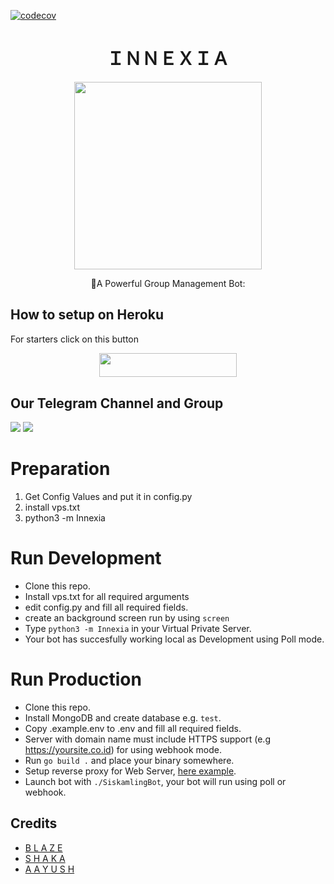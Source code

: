 [![codecov](https://codecov.io/gh/TeamRexoma/Yuriko/branch/master/graph/badge.svg?token=M4U97ZU3N2)](https://codecov.io/gh/TeamRexoma/Innexia)

<h1 align="center">ＩＮＮＥＸＩＡ</h3> 
<p align="center"><a href="https://t.meRexomaUpDate"><img src="https://telegra.ph/file/e7c3c6b1218e60204c2c5.jpg" width="300"></a></p>
<p align="center">
    📍A Powerful Group Management Bot:

## How to setup on Heroku 
For starters click on this button 

<p align="center"><a href="https://heroku.com/deploy?template=https://github.com/TeamRexoma/Yuriko"> <img src="https://img.shields.io/badge/Deploy%20To%20Heroku-green?style=for-the-badge&logo=heroku" width="220" height="38.45"/></a></p>

## Our Telegram Channel and Group

<a href="https://t.me/RexomaSupport"><img src="https://img.shields.io/badge/Join-Group%20Support-black.svg?style=for-the-badge&logo=Telegram"></a> <a href="https://t.me/RexomaUpDate"><img src="https://img.shields.io/badge/Join-Updates%20Channel-black.svg?style=for-the-badge&logo=Telegram"></a>

# Preparation

1. Get Config Values and put it in config.py
2. install vps.txt 
4. python3 -m Innexia

# Run Development

- Clone this repo.
- Install vps.txt for all required arguments
- edit config.py  and fill all required fields.
- create an background screen run by using `screen`
- Type `python3 -m Innexia` in your Virtual Private Server.
- Your bot has succesfully working local as Development using Poll mode.

# Run Production

- Clone this repo.
- Install MongoDB and create database e.g. `test`.
- Copy .example.env to .env and fill all required fields.
- Server with domain name must include HTTPS support (e.g https://yoursite.co.id) for using webhook mode.
- Run `go build .` and place your binary somewhere.
- Setup reverse proxy for Web
  Server, [here example](https://www.google.com/search?client=firefox-b-d&q=nginx+reverse+proxy+example).
- Launch bot with `./SiskamlingBot`, your bot will run using poll or webhook.

## Credits 
*   [B L A Z E](https://telegram.dog/PiroxPower)
*   [S H A K A](https://telegram.dog/ShakaOp)
*   [A A Y U S H](https://telegram.dog/Op_Aayu)
